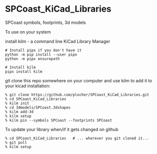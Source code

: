 # SPCoast_KiCad_Libraries
SPCoast symbols, footprints, 3d models

To use on your system

install kilm - a command line KiCad Library Manager

```code
# Install pipx if you don't have it
python -m pip install --user pipx
python -m pipx ensurepath

# Install kilm
pipx install kilm
```

git clone this repo somewhere on your computer and use kilm to add it to your kicad installation:
```shell
% git clone https://github.com/plocher/SPCoast_KiCad_Libraries.git
% cd SPCoast_KiCad_Libraries
% kilm init
% cd 3dmodels/SPCoast.3dshapes
% kilm add-3d
% kilm setup
% kilm pin --symbols SPCoast --footprints SPCoast
```

To update your library when/if it gets changed on github
```code
% cd SPCoast_KiCad_Libraries   # ... wherever you git cloned it...
% git pull
% kilm setup
```


